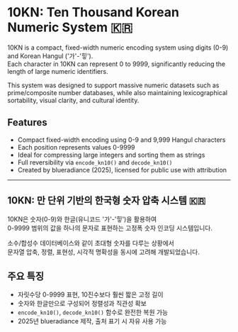 
# 10KN: Ten Thousand Korean Numeric System 🇰🇷

10KN is a compact, fixed-width numeric encoding system using digits (0-9) and Korean Hangul ('가'-'힣').  
Each character in 10KN can represent 0 to 9999, significantly reducing the length of large numeric identifiers.

This system was designed to support massive numeric datasets such as prime/composite number databases, while also maintaining lexicographical sortability, visual clarity, and cultural identity.

## Features

- Compact fixed-width encoding using 0-9 and 9,999 Hangul characters
- Each position represents values 0-9999
- Ideal for compressing large integers and sorting them as strings
- Full reversibility via `encode_kn10()` and `decode_kn10()`
- Created by blueradiance (2025), licensed for public use with attribution

---

## 10KN: 만 단위 기반의 한국형 숫자 압축 시스템 🇰🇷

10KN은 숫자(0-9)와 한글(유니코드 '가'-'힣')을 활용하여  
0-9999 범위의 값을 하나의 문자로 표현하는 고정폭 숫자 인코딩 시스템입니다.

소수/합성수 데이터베이스와 같이 초대형 숫자를 다루는 상황에서  
문자열 압축, 정렬, 표현성, 시각적 명확성을 동시에 고려해 개발되었습니다.

## 주요 특징

- 자릿수당 0-9999 표현, 10진수보다 훨씬 짧은 고정 길이
- 숫자와 한글만으로 구성되어 정렬성과 직관성 확보
- `encode_kn10()`, `decode_kn10()` 함수로 완전한 복원 가능
- 2025년 blueradiance 제작, 출처 표기 시 자유 사용 가능
